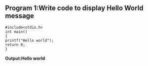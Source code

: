 ## Program 1:Write code to display Hello World message 
```
#include<stdio.h>
int main()
{
printf("Hello world");
return 0;
}
```
**Output:Hello world**
